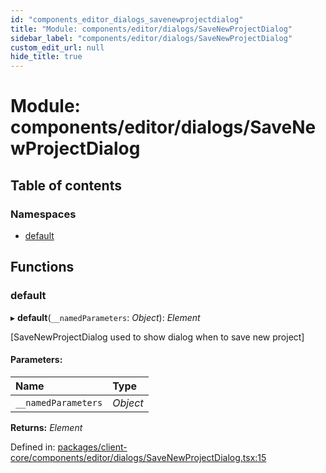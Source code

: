 ```yaml
---
id: "components_editor_dialogs_savenewprojectdialog"
title: "Module: components/editor/dialogs/SaveNewProjectDialog"
sidebar_label: "components/editor/dialogs/SaveNewProjectDialog"
custom_edit_url: null
hide_title: true
---
```


# Module: components/editor/dialogs/SaveNewProjectDialog

## Table of contents

### Namespaces

- [default](components_editor_dialogs_savenewprojectdialog.default.md)

## Functions

### default

▸ **default**(`__namedParameters`: *Object*): *Element*

[SaveNewProjectDialog used to show dialog when to save new project]

#### Parameters:

Name | Type |
:------ | :------ |
`__namedParameters` | *Object* |

**Returns:** *Element*

Defined in: [packages/client-core/components/editor/dialogs/SaveNewProjectDialog.tsx:15](https://github.com/xr3ngine/xr3ngine/blob/66a84a950/packages/client-core/components/editor/dialogs/SaveNewProjectDialog.tsx#L15)
